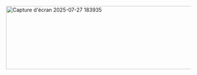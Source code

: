 <img width="597" height="174" alt="Capture d'écran 2025-07-27 183935" src="https://github.com/user-attachments/assets/6c9e229a-9d15-4173-91cc-cd00ae3f98c5" />
